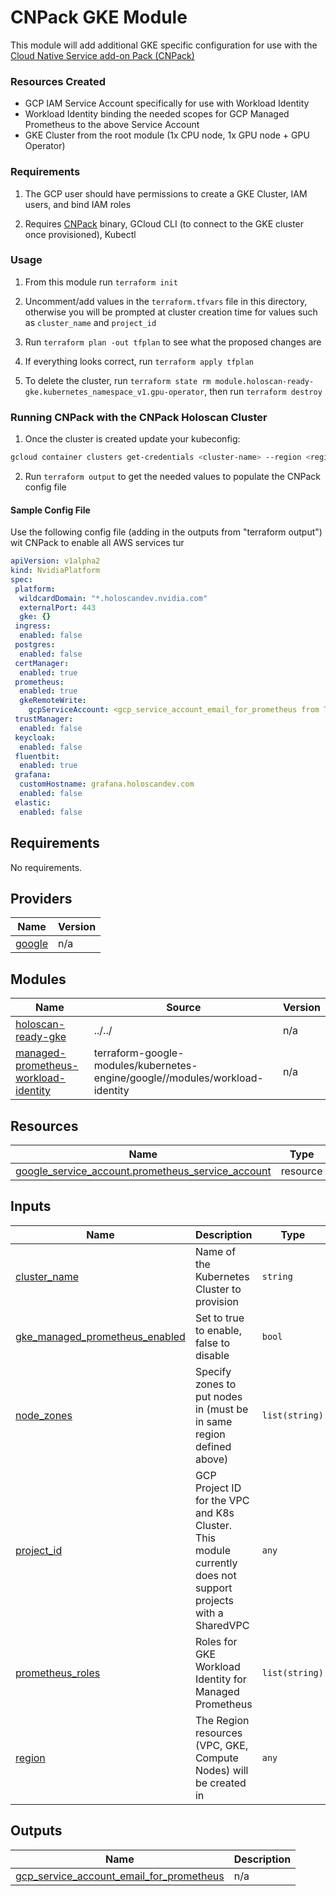 # CNPack GKE Module

This module will add additional GKE specific configuration for use with the [Cloud Native Service add-on Pack (CNPack)](https://docs.nvidia.com/ai-enterprise/deployment-guide-cloud-native-service-add-on-pack/0.1.0/cns-deployment.html)

### Resources Created

- GCP IAM Service Account specifically for use with Workload Identity
- Workload Identity binding the needed scopes for GCP Managed Prometheus to the above Service Account
- GKE Cluster from the root module (1x CPU node, 1x GPU node + GPU Operator)

### Requirements

1. The GCP user should have permissions to create a GKE Cluster, IAM users, and bind IAM roles

2. Requires [CNPack](https://docs.nvidia.com/ai-enterprise/deployment-guide-cloud-native-service-add-on-pack/0.1.0/cns-deployment.html) binary, GCloud CLI (to connect to the GKE cluster once provisioned), Kubectl

### Usage

1. From this module run `terraform init`

2. Uncomment/add values in the `terraform.tfvars` file in this directory, otherwise you will be prompted at cluster creation time for values such as `cluster_name` and `project_id`

3. Run `terraform plan -out tfplan` to see what the proposed changes are

4. If everything looks correct, run `terraform apply tfplan`

5. To delete the cluster, run `terraform state rm module.holoscan-ready-gke.kubernetes_namespace_v1.gpu-operator`, then run `terraform destroy`


### Running CNPack with the CNPack Holoscan Cluster
1. Once the cluster is created update your kubeconfig:
```bash
gcloud container clusters get-credentials <cluster-name> --region <region> --project <project-id>
```
2. Run `terraform output` to get the needed values to populate the CNPack config file

#### Sample Config File

Use the following config file (adding in the outputs from "terraform output") wit CNPack to enable all AWS services tur
```yaml
apiVersion: v1alpha2
kind: NvidiaPlatform
spec:
 platform:
  wildcardDomain: "*.holoscandev.nvidia.com"
  externalPort: 443
  gke: {}
 ingress:
  enabled: false
 postgres:
  enabled: false
 certManager:
  enabled: true
 prometheus:
  enabled: true
  gkeRemoteWrite:
    gcpServiceAccount: <gcp_service_account_email_for_prometheus from TF Output>
 trustManager:
  enabled: false
 keycloak:
  enabled: false
 fluentbit:
  enabled: true
 grafana:
  customHostname: grafana.holoscandev.com
  enabled: false
 elastic:
  enabled: false
```
## Requirements

No requirements.

## Providers

| Name | Version |
|------|---------|
| <a name="provider_google"></a> [google](#provider\_google) | n/a |

## Modules

| Name | Source | Version |
|------|--------|---------|
| <a name="module_holoscan-ready-gke"></a> [holoscan-ready-gke](#module\_holoscan-ready-gke) | ../../ | n/a |
| <a name="module_managed-prometheus-workload-identity"></a> [managed-prometheus-workload-identity](#module\_managed-prometheus-workload-identity) | terraform-google-modules/kubernetes-engine/google//modules/workload-identity | n/a |

## Resources

| Name | Type |
|------|------|
| [google_service_account.prometheus_service_account](https://registry.terraform.io/providers/hashicorp/google/latest/docs/resources/service_account) | resource |

## Inputs

| Name | Description | Type | Default | Required |
|------|-------------|------|---------|:--------:|
| <a name="input_cluster_name"></a> [cluster\_name](#input\_cluster\_name) | Name of the Kubernetes Cluster to provision | `string` | n/a | yes |
| <a name="input_gke_managed_prometheus_enabled"></a> [gke\_managed\_prometheus\_enabled](#input\_gke\_managed\_prometheus\_enabled) | Set to true to enable, false to disable | `bool` | `true` | no |
| <a name="input_node_zones"></a> [node\_zones](#input\_node\_zones) | Specify zones to put nodes in (must be in same region defined above) | `list(string)` | n/a | yes |
| <a name="input_project_id"></a> [project\_id](#input\_project\_id) | GCP Project ID for the VPC and K8s Cluster. This module currently does not support projects with a SharedVPC | `any` | n/a | yes |
| <a name="input_prometheus_roles"></a> [prometheus\_roles](#input\_prometheus\_roles) | Roles for GKE Workload Identity for Managed Prometheus | `list(string)` | <pre>[<br>  "roles/container.admin",<br>  "roles/iam.serviceAccountAdmin"<br>]</pre> | no |
| <a name="input_region"></a> [region](#input\_region) | The Region resources (VPC, GKE, Compute Nodes) will be created in | `any` | n/a | yes |

## Outputs

| Name | Description |
|------|-------------|
| <a name="output_gcp_service_account_email_for_prometheus"></a> [gcp\_service\_account\_email\_for\_prometheus](#output\_gcp\_service\_account\_email\_for\_prometheus) | n/a |
